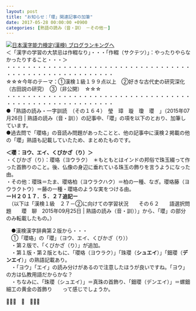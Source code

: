 ```yaml
---
layout: post
title: "お知らせ：「瓔」関連記事の加筆"
date: 2017-05-28 00:00:00 +0900
categories: [熟語の読み（音・訓）　－その他－]
---
```


[![](/syuusyuu9701/assets/images/お知らせ：「瓔」関連記事の加筆-br_c_3028_1.gif)](http://blog.with2.net/link.php?1659096:3028 "日本漢字能力検定(漢検) ブログランキングへ")[日本漢字能力検定(漢検) ブログランキングへ](http://blog.with2.net/link.php?1659096:3028)  
＜「漢字の学習の大禁忌は作輟なり」・・・「作輟（サクテツ）」：やったりやらなかったりすること・・・＞  
・・・・・・・・・・・・・・・・・・・・・・・・・・・・・・・・・・・・・・・・・・・・・・・・・・・・・・・・・  
☆☆☆今年のテーマ：①漢検１級１９９点以上　②好きな古代史の研究深化（古田説の研究）　③（非公開）　☆☆☆　　  
・・・・・・・・・・・・・・・・・・・・・・・・・・・・・・・・・・・・・・・・・・・・・・・・・・・・・・・・・  
●「熟語の読み・一字訓読　（その１６４）　瑩　璋　璇　瓊　瓔　」（2015年07月26日 | 熟語の読み（音・訓））の記事中、「瓔」の項を以下のとおり、加筆しています。  
●過去問で「瓔珞」の音読み問題があったことと、他の記事中に漢検２掲載の他の「瓔」熟語も記載していたため、まとめたものです。  
  
  
**＜瓔：ヨウ、エイ、くびかざ（り）＞**  
・くびかざ（り）：瓔珞（ヨウラク）　＊もともとはインドの邦俗で珠玉綴って作った首飾りのこと。後、仏像の身辺に垂れている珠玉の飾りを言うようになった由。  
・その他：瓔珠＝たま、瓔珞柏（ヨウラクハク）＝柏の一種、なぎ。瓔珞藤（ヨウラクトウ）＝藤の一種・瓔珞のような実をつける由。  
**ーＨ２０１７．５．２７追記ー**  
　（以下は「漢検１級　２７－②に向けての学習状況　　その６２　　語選択問題　　瓔　聊　2015年09月25日 | 熟語の読み（音・訓））」から、「瓔」の部分のみ転載したもの。）  
  
　●漢検漢字辞典第２版から・・・  
　①「瓔珞」の「瓔」（ヨウ、エイ、くびかざ（り））  
　・第２版で、「くびかざ（り）」が追加。  
　・第１版・第２版ともに、「瓔珞（ヨウラク）」「珠瓔（**シュエイ**）」「鈿瓔（**デンエイ**）」の熟語記載あり。  
　・「ヨウ」「エイ」の読み分けがあるので注意したほうが良いですね。「ヨウ」の方は仏教用語だからかな？  
　・ちなみに、「珠瓔（シュエイ）」＝真珠の首飾り、「鈿瓔（デンエイ）」＝螺鈿細工の黄金の首飾り　　って感じでしょうか。  
  
👋👋👋　🐔　👋👋👋